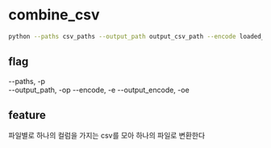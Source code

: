 # combine_csv
```bash
python --paths csv_paths --output_path output_csv_path --encode loaded_csv_encode --output_encode saved_csv_encode
```
  
## flag  
--paths, -p  
--output_path, -op 
--encode, -e
--output_encode, -oe  
  
  
## feature  
파일별로 하나의 컬럼을 가지는 csv를 모아 하나의 파일로 변환한다
    
